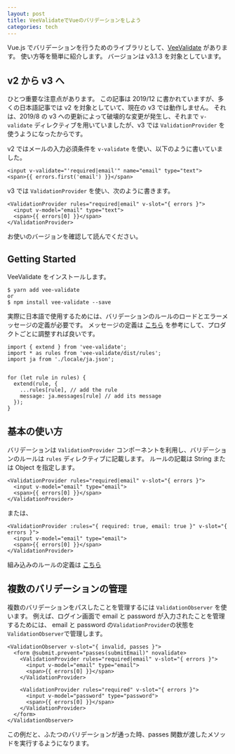 ```yaml
---
layout: post
title: VeeValidateでVueのバリデーションをしよう
categories: tech
---
```


Vue.js でバリデーションを行うためのライブラリとして、[VeeValidate](https://logaretm.github.io/vee-validate/) があります。
使い方等を簡単に紹介します。
バージョンは v3.1.3 を対象としています。

## v2 から v3 へ

ひとつ重要な注意点があります。
この記事は 2019/12 に書かれていますが、多くの日本語記事では v2 を対象としていて、現在の v3 では動作しません。
それは、2019/8 の v3 への更新によって破壊的な変更が発生し、それまで `v-validate` ディレクティブを用いていましたが、v3 では `ValidationProvider` を使うようになったからです。

v2 ではメールの入力必須条件を `v-validate` を使い、以下のように書いていました。

```
<input v-validate="'required|email'" name="email" type="text">
<span>{{ errors.first('email') }}</span>
```

v3 では `ValidationProvider` を使い、次のように書きます。

```
<ValidationProvider rules="required|email" v-slot="{ errors }">
  <input v-model="email" type="text">
  <span>{{ errors[0] }}</span>
</ValidationProvider>
```

お使いのバージョンを確認して読んでください。

## Getting Started

VeeValidate をインストールします。

```
$ yarn add vee-validate
or
$ npm install vee-validate --save
```

実際に日本語で使用するためには、バリデーションのルールのロードとエラーメッセージの定義が必要です。
メッセージの定義は [こちら](https://github.com/logaretm/vee-validate/blob/master/locale/ja.json) を参考にして、プロダクトごとに調整すれば良いです。

```
import { extend } from 'vee-validate';
import * as rules from 'vee-validate/dist/rules';
import ja from './locale/ja.json';


for (let rule in rules) {
  extend(rule, {
    ...rules[rule], // add the rule
    message: ja.messages[rule] // add its message
  });
}
```

## 基本の使い方

バリデーションは `ValidationProvider` コンポーネントを利用し、バリデーションのルールは `rules` ディレクティブに記載します。
ルールの記載は String または Object を指定します。

```
<ValidationProvider rules="required|email" v-slot="{ errors }">
  <input v-model="email" type="email">
  <span>{{ errors[0] }}</span>
</ValidationProvider>
```

または、

```
<ValidationProvider :rules="{ required: true, email: true }" v-slot="{ errors }">
  <input v-model="email" type="email">
  <span>{{ errors[0] }}</span>
</ValidationProvider>
```

組み込みのルールの定義は [こちら](https://logaretm.github.io/vee-validate/guide/rules.html#rules)

## 複数のバリデーションの管理

複数のバリデーションをパスしたことを管理するには `ValidationObserver` を使います。
例えば、ログイン画面で email と password が入力されたことを管理するためには、
email と password の`ValidationProvider`の状態を`ValidationObserver`で管理します。

```
<ValidationObserver v-slot="{ invalid, passes }">
  <form @submit.prevent="passes(submitEmail)" novalidate>
    <ValidationProvider rules="required|email" v-slot="{ errors }">
      <input v-model="email" type="email">
      <span>{{ errors[0] }}</span>
    </ValidationProvider>

    <ValidationProvider rules="required" v-slot="{ errors }">
      <input v-model="password" type="password">
      <span>{{ errors[0] }}</span>
    </ValidationProvider>
  </form>
</ValidationObserver>
```

この例だと、ふたつのバリデーションが通った時、passes 関数が渡したメソッドを実行するようになります。
